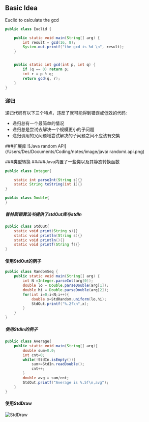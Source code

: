 ## Basic Idea
Euclid to calculate the gcd

```java
public class Euclid {

	public static void main(String[] arg) {
		int result = gcd(16, 8);
		System.out.printf("the gcd is %d \n", result);
	}


	public static int gcd(int p, int q) {
		if (q == 0) return p;
		int r = p % q;
		return gcd(q, r);
	}
}
```

### 递归
递归代码有以下三个特点，违反了就可能得到错误或低效的代码:

* 递归总有一个最简单的情况
* 递归总是尝试去解决一个规模更小的子问题
* 递归调用的父问题域尝试解决的子问题之间不应该有交集

###扩展库
![Java random API](/Users/Des/Documents/Coding/notes/image/java\ random\ api.png)

###类型转换
#####Java内置了一些类以及其静态转换函数

```java
public class Integer{

	static int parseInt(String s){}
	static String toString(int i){}
}

public class Double{
}
```

##### 普林斯顿算法书提供了stdOut库与stdIn

```java
public class StdOut{
	static void print(String s){}
	static void println(String s){}
	static void println(){}
	static void printf(String f){}
}
```

#### 使用StdOut的例子

```java
public class RandomSeq {
	public static void main(String[] arg) {
		int N =Integer.parseInt(arg[0]);
		double lo = Double.parseDouble(arg[1]);
		double hi = Double.parseDouble(arg[2]);
		for(int i=0;i<N;i++){
			double x=StdRandom.uniform(lo,hi);
			StdOut.printf("%.2f\n",x);
		}
	}
}

```

##### 使用StdIn的例子

```java
public class Average{
	public static void main(String[] arg){
		double sum=0.0;
		int cnt=0;
		while(!StdIn.isEmpty()){
			sum+=StdIn.readDouble();
			cnt++;
		}
		double avg = sum/cnt;
		StdOut.printf("Average is %.5f\n,avg");
	}
}
```
#### 使用StdDraw

![StdDraw](/Users/Des/Documents/Coding/notes/image/StdDraw.png)













